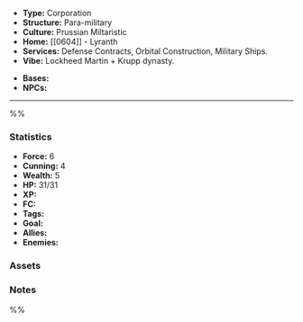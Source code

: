 - **Type:** Corporation
- **Structure:** Para-military
- **Culture:** Prussian Miltaristic
- **Home:** [[0604]] - Lyranth
- **Services:** Defense Contracts, Orbital Construction, Military Ships.
- **Vibe:** Lockheed Martin + Krupp dynasty.
* **Bases:** 
* **NPCs:** 
---
%%
### Statistics
* **Force:** 6
* **Cunning:** 4
* **Wealth:** 5
* **HP:** 31/31
* **XP:** 
* **FC:** 
* **Tags:**
* **Goal:**
* **Allies:** 
* **Enemies:** 
### Assets

### Notes
%%